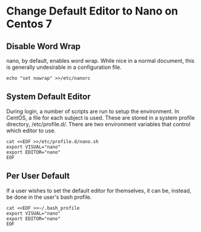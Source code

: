 # Change Default Editor to Nano on Centos 7

## Disable Word Wrap

nano, by default, enables word wrap. While nice in a normal document, this is generally undesirable in a configuration file.

```
echo "set nowrap" >>/etc/nanorc
```

## System Default Editor

During login, a number of scripts are run to setup the environment. In CentOS, a file for each subject is used. These are stored in a system profile directory, /etc/profile.d/. There are two environment variables that control which editor to use.

```
cat <<EOF >>/etc/profile.d/nano.sh
export VISUAL="nano"
export EDITOR="nano"
EOF
```

## Per User Default

If a user wishes to set the default editor for themselves, it can be, instead, be done in the user's bash profile.

```
cat <<EOF >>~/.bash_profile
export VISUAL="nano"
export EDITOR="nano"
EOF
```